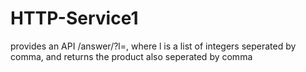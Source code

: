 # HTTP-Service1
provides an API /answer/?l=, where l is a list of integers seperated by comma, and returns the product also seperated by comma
